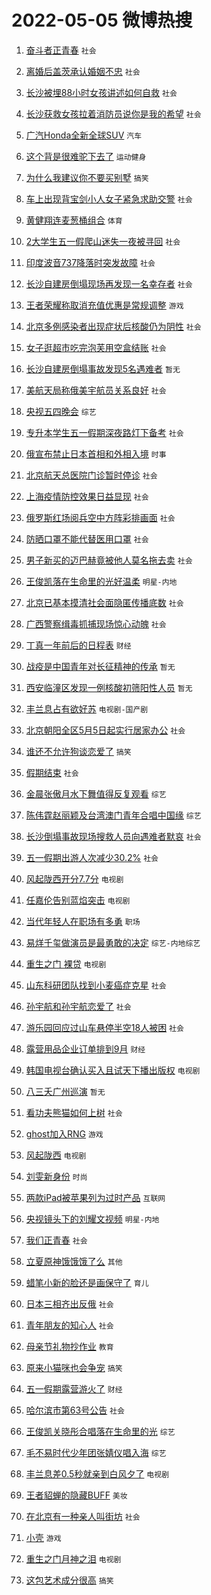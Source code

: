 # 2022-05-05 微博热搜 
1. [奋斗者正青春](https://m.weibo.cn/search?containerid=100103type%3D1%26t%3D10%26q%3D%23%E5%A5%8B%E6%96%97%E8%80%85%E6%AD%A3%E9%9D%92%E6%98%A5%23&stream_entry_id=51&isnewpage=1&extparam=seat%3D1%26c_type%3D51%26cate%3D10103%26pos%3D0%26dgr%3D0%26filter_type%3Drealtimehot%26display_time%3D1651701824%26pre_seqid%3D1651701824371035005372&luicode=10000011&lfid=106003type%3D25%26t%3D3%26disable_hot%3D1%26filter_type%3Drealtimehot) `社会` 

2. [离婚后盖茨承认婚姻不忠](https://m.weibo.cn/search?containerid=100103type%3D1%26t%3D10%26q%3D%23%E7%A6%BB%E5%A9%9A%E5%90%8E%E7%9B%96%E8%8C%A8%E6%89%BF%E8%AE%A4%E5%A9%9A%E5%A7%BB%E4%B8%8D%E5%BF%A0%23&stream_entry_id=31&isnewpage=1&extparam=seat%3D1%26cate%3D0%26pos%3D0%26flag%3D0%26dgr%3D0%26filter_type%3Drealtimehot%26c_type%3D31%26realpos%3D1%26lcate%3D5001%26display_time%3D1651701824%26pre_seqid%3D1651701824371035005372&luicode=10000011&lfid=106003type%3D25%26t%3D3%26disable_hot%3D1%26filter_type%3Drealtimehot) `社会` 

3. [长沙被埋88小时女孩讲述如何自救](https://m.weibo.cn/search?containerid=100103type%3D1%26t%3D10%26q%3D%23%E9%95%BF%E6%B2%99%E8%A2%AB%E5%9F%8B88%E5%B0%8F%E6%97%B6%E5%A5%B3%E5%AD%A9%E8%AE%B2%E8%BF%B0%E5%A6%82%E4%BD%95%E8%87%AA%E6%95%91%23&stream_entry_id=31&isnewpage=1&extparam=seat%3D1%26cate%3D0%26pos%3D1%26flag%3D16%26dgr%3D0%26filter_type%3Drealtimehot%26c_type%3D31%26realpos%3D2%26lcate%3D5001%26display_time%3D1651701824%26pre_seqid%3D1651701824371035005372&luicode=10000011&lfid=106003type%3D25%26t%3D3%26disable_hot%3D1%26filter_type%3Drealtimehot) `社会` 

4. [长沙获救女孩拉着消防员说你是我的希望](https://m.weibo.cn/search?containerid=100103type%3D1%26t%3D10%26q%3D%23%E9%95%BF%E6%B2%99%E8%8E%B7%E6%95%91%E5%A5%B3%E5%AD%A9%E6%8B%89%E7%9D%80%E6%B6%88%E9%98%B2%E5%91%98%E8%AF%B4%E4%BD%A0%E6%98%AF%E6%88%91%E7%9A%84%E5%B8%8C%E6%9C%9B%23&stream_entry_id=31&isnewpage=1&extparam=seat%3D1%26cate%3D0%26pos%3D2%26flag%3D0%26dgr%3D0%26filter_type%3Drealtimehot%26c_type%3D31%26realpos%3D3%26lcate%3D5001%26display_time%3D1651701824%26pre_seqid%3D1651701824371035005372&luicode=10000011&lfid=106003type%3D25%26t%3D3%26disable_hot%3D1%26filter_type%3Drealtimehot) `社会` 

5. [广汽Honda全新全球SUV](https://m.weibo.cn/search?containerid=100103type%3D1%26t%3D10%26q%3D%23%E5%B9%BF%E6%B1%BDHonda%E5%85%A8%E6%96%B0%E5%85%A8%E7%90%83SUV%23&stream_entry_id=31&isnewpage=1&extparam=seat%3D1%26cate%3D0%26pos%3D3%26adid%3D153405%26dgr%3D0%26filter_type%3Drealtimehot%26c_type%3D31%26topic_ad%3D1%26lcate%3D5001%26display_time%3D1651701824%26pre_seqid%3D1651701824371035005372&luicode=10000011&lfid=106003type%3D25%26t%3D3%26disable_hot%3D1%26filter_type%3Drealtimehot) `汽车` 

6. [这个背是很难驼下去了](https://m.weibo.cn/search?containerid=100103type%3D1%26t%3D10%26q%3D%23%E8%BF%99%E4%B8%AA%E8%83%8C%E6%98%AF%E5%BE%88%E9%9A%BE%E9%A9%BC%E4%B8%8B%E5%8E%BB%E4%BA%86%23&stream_entry_id=31&isnewpage=1&extparam=seat%3D1%26cate%3D0%26pos%3D4%26flag%3D16%26dgr%3D0%26filter_type%3Drealtimehot%26c_type%3D31%26realpos%3D4%26lcate%3D5001%26display_time%3D1651701824%26pre_seqid%3D1651701824371035005372&luicode=10000011&lfid=106003type%3D25%26t%3D3%26disable_hot%3D1%26filter_type%3Drealtimehot) `运动健身` 

7. [为什么我建议你不要买别墅](https://m.weibo.cn/search?containerid=100103type%3D1%26t%3D10%26q%3D%23%E4%B8%BA%E4%BB%80%E4%B9%88%E6%88%91%E5%BB%BA%E8%AE%AE%E4%BD%A0%E4%B8%8D%E8%A6%81%E4%B9%B0%E5%88%AB%E5%A2%85%23&stream_entry_id=31&isnewpage=1&extparam=seat%3D1%26cate%3D0%26pos%3D5%26flag%3D0%26dgr%3D0%26filter_type%3Drealtimehot%26c_type%3D31%26realpos%3D5%26lcate%3D5001%26display_time%3D1651701824%26pre_seqid%3D1651701824371035005372&luicode=10000011&lfid=106003type%3D25%26t%3D3%26disable_hot%3D1%26filter_type%3Drealtimehot) `搞笑` 

8. [车上出现背宝剑小人女子紧急求助交警](https://m.weibo.cn/search?containerid=100103type%3D1%26t%3D10%26q%3D%23%E8%BD%A6%E4%B8%8A%E5%87%BA%E7%8E%B0%E8%83%8C%E5%AE%9D%E5%89%91%E5%B0%8F%E4%BA%BA%E5%A5%B3%E5%AD%90%E7%B4%A7%E6%80%A5%E6%B1%82%E5%8A%A9%E4%BA%A4%E8%AD%A6%23&stream_entry_id=31&isnewpage=1&extparam=seat%3D1%26cate%3D0%26pos%3D6%26flag%3D0%26dgr%3D0%26filter_type%3Drealtimehot%26c_type%3D31%26realpos%3D6%26lcate%3D5001%26display_time%3D1651701824%26pre_seqid%3D1651701824371035005372&luicode=10000011&lfid=106003type%3D25%26t%3D3%26disable_hot%3D1%26filter_type%3Drealtimehot) `社会` 

9. [黄健翔连麦葱桶组合](https://m.weibo.cn/search?containerid=100103type%3D1%26t%3D10%26q%3D%23%E9%BB%84%E5%81%A5%E7%BF%94%E8%BF%9E%E9%BA%A6%E8%91%B1%E6%A1%B6%E7%BB%84%E5%90%88%23&stream_entry_id=31&isnewpage=1&extparam=seat%3D1%26cate%3D0%26pos%3D7%26adid%3D153204%26dgr%3D0%26filter_type%3Drealtimehot%26c_type%3D31%26topic_ad%3D1%26lcate%3D5001%26display_time%3D1651701824%26pre_seqid%3D1651701824371035005372&luicode=10000011&lfid=106003type%3D25%26t%3D3%26disable_hot%3D1%26filter_type%3Drealtimehot) `体育` 

10. [2大学生五一假爬山迷失一夜被寻回](https://m.weibo.cn/search?containerid=100103type%3D1%26t%3D10%26q%3D%232%E5%A4%A7%E5%AD%A6%E7%94%9F%E4%BA%94%E4%B8%80%E5%81%87%E7%88%AC%E5%B1%B1%E8%BF%B7%E5%A4%B1%E4%B8%80%E5%A4%9C%E8%A2%AB%E5%AF%BB%E5%9B%9E%23&stream_entry_id=31&isnewpage=1&extparam=seat%3D1%26cate%3D0%26pos%3D8%26flag%3D0%26dgr%3D0%26filter_type%3Drealtimehot%26c_type%3D31%26realpos%3D7%26lcate%3D5001%26display_time%3D1651701824%26pre_seqid%3D1651701824371035005372&luicode=10000011&lfid=106003type%3D25%26t%3D3%26disable_hot%3D1%26filter_type%3Drealtimehot) `社会` 

11. [印度波音737降落时突发故障](https://m.weibo.cn/search?containerid=100103type%3D1%26t%3D10%26q%3D%23%E5%8D%B0%E5%BA%A6%E6%B3%A2%E9%9F%B3737%E9%99%8D%E8%90%BD%E6%97%B6%E7%AA%81%E5%8F%91%E6%95%85%E9%9A%9C%23&stream_entry_id=31&isnewpage=1&extparam=seat%3D1%26cate%3D0%26pos%3D9%26flag%3D0%26dgr%3D0%26filter_type%3Drealtimehot%26c_type%3D31%26realpos%3D8%26lcate%3D5001%26display_time%3D1651701824%26pre_seqid%3D1651701824371035005372&luicode=10000011&lfid=106003type%3D25%26t%3D3%26disable_hot%3D1%26filter_type%3Drealtimehot) `社会` 

12. [长沙自建房倒塌现场再发现一名幸存者](https://m.weibo.cn/search?containerid=100103type%3D1%26t%3D10%26q%3D%23%E9%95%BF%E6%B2%99%E8%87%AA%E5%BB%BA%E6%88%BF%E5%80%92%E5%A1%8C%E7%8E%B0%E5%9C%BA%E5%86%8D%E5%8F%91%E7%8E%B0%E4%B8%80%E5%90%8D%E5%B9%B8%E5%AD%98%E8%80%85%23&stream_entry_id=31&isnewpage=1&extparam=seat%3D1%26cate%3D0%26pos%3D10%26flag%3D0%26dgr%3D0%26filter_type%3Drealtimehot%26c_type%3D31%26realpos%3D9%26lcate%3D5001%26display_time%3D1651701824%26pre_seqid%3D1651701824371035005372&luicode=10000011&lfid=106003type%3D25%26t%3D3%26disable_hot%3D1%26filter_type%3Drealtimehot) `社会` 

13. [王者荣耀称取消充值优惠是常规调整](https://m.weibo.cn/search?containerid=100103type%3D1%26t%3D10%26q%3D%23%E7%8E%8B%E8%80%85%E8%8D%A3%E8%80%80%E7%A7%B0%E5%8F%96%E6%B6%88%E5%85%85%E5%80%BC%E4%BC%98%E6%83%A0%E6%98%AF%E5%B8%B8%E8%A7%84%E8%B0%83%E6%95%B4%23&stream_entry_id=31&isnewpage=1&extparam=seat%3D1%26cate%3D0%26pos%3D11%26flag%3D0%26dgr%3D0%26filter_type%3Drealtimehot%26c_type%3D31%26realpos%3D10%26lcate%3D5001%26display_time%3D1651701824%26pre_seqid%3D1651701824371035005372&luicode=10000011&lfid=106003type%3D25%26t%3D3%26disable_hot%3D1%26filter_type%3Drealtimehot) `游戏` 

14. [北京多例感染者出现症状后核酸仍为阴性](https://m.weibo.cn/search?containerid=100103type%3D1%26t%3D10%26q%3D%23%E5%8C%97%E4%BA%AC%E5%A4%9A%E4%BE%8B%E6%84%9F%E6%9F%93%E8%80%85%E5%87%BA%E7%8E%B0%E7%97%87%E7%8A%B6%E5%90%8E%E6%A0%B8%E9%85%B8%E4%BB%8D%E4%B8%BA%E9%98%B4%E6%80%A7%23&stream_entry_id=31&isnewpage=1&extparam=seat%3D1%26cate%3D0%26pos%3D12%26flag%3D0%26dgr%3D0%26filter_type%3Drealtimehot%26c_type%3D31%26realpos%3D11%26lcate%3D5001%26display_time%3D1651701824%26pre_seqid%3D1651701824371035005372&luicode=10000011&lfid=106003type%3D25%26t%3D3%26disable_hot%3D1%26filter_type%3Drealtimehot) `社会` 

15. [女子逛超市吃完泡芙用空盒结账](https://m.weibo.cn/search?containerid=100103type%3D1%26t%3D10%26q%3D%23%E5%A5%B3%E5%AD%90%E9%80%9B%E8%B6%85%E5%B8%82%E5%90%83%E5%AE%8C%E6%B3%A1%E8%8A%99%E7%94%A8%E7%A9%BA%E7%9B%92%E7%BB%93%E8%B4%A6%23&stream_entry_id=31&isnewpage=1&extparam=seat%3D1%26cate%3D0%26pos%3D13%26flag%3D0%26dgr%3D0%26filter_type%3Drealtimehot%26c_type%3D31%26realpos%3D12%26lcate%3D5001%26display_time%3D1651701824%26pre_seqid%3D1651701824371035005372&luicode=10000011&lfid=106003type%3D25%26t%3D3%26disable_hot%3D1%26filter_type%3Drealtimehot) `社会` 

16. [长沙自建房倒塌事故发现5名遇难者](https://m.weibo.cn/search?containerid=100103type%3D1%26t%3D10%26q%3D%23%E9%95%BF%E6%B2%99%E8%87%AA%E5%BB%BA%E6%88%BF%E5%80%92%E5%A1%8C%E4%BA%8B%E6%95%85%E5%8F%91%E7%8E%B05%E5%90%8D%E9%81%87%E9%9A%BE%E8%80%85%23&stream_entry_id=31&isnewpage=1&extparam=seat%3D1%26cate%3D0%26pos%3D14%26flag%3D0%26dgr%3D0%26filter_type%3Drealtimehot%26c_type%3D31%26realpos%3D13%26lcate%3D5001%26display_time%3D1651701824%26pre_seqid%3D1651701824371035005372&luicode=10000011&lfid=106003type%3D25%26t%3D3%26disable_hot%3D1%26filter_type%3Drealtimehot) `暂无` 

17. [美航天局称俄美宇航员关系良好](https://m.weibo.cn/search?containerid=100103type%3D1%26t%3D10%26q%3D%23%E7%BE%8E%E8%88%AA%E5%A4%A9%E5%B1%80%E7%A7%B0%E4%BF%84%E7%BE%8E%E5%AE%87%E8%88%AA%E5%91%98%E5%85%B3%E7%B3%BB%E8%89%AF%E5%A5%BD%23&stream_entry_id=31&isnewpage=1&extparam=seat%3D1%26cate%3D0%26pos%3D15%26flag%3D0%26dgr%3D0%26filter_type%3Drealtimehot%26c_type%3D31%26realpos%3D14%26lcate%3D5001%26display_time%3D1651701824%26pre_seqid%3D1651701824371035005372&luicode=10000011&lfid=106003type%3D25%26t%3D3%26disable_hot%3D1%26filter_type%3Drealtimehot) `社会` 

18. [央视五四晚会](https://m.weibo.cn/search?containerid=100103type%3D1%26t%3D10%26q%3D%E5%A4%AE%E8%A7%86%E4%BA%94%E5%9B%9B%E6%99%9A%E4%BC%9A&stream_entry_id=31&isnewpage=1&extparam=seat%3D1%26cate%3D0%26pos%3D16%26flag%3D0%26dgr%3D0%26filter_type%3Drealtimehot%26c_type%3D31%26realpos%3D15%26lcate%3D5001%26display_time%3D1651701824%26pre_seqid%3D1651701824371035005372&luicode=10000011&lfid=106003type%3D25%26t%3D3%26disable_hot%3D1%26filter_type%3Drealtimehot) `综艺` 

19. [专升本学生五一假期深夜路灯下备考](https://m.weibo.cn/search?containerid=100103type%3D1%26t%3D10%26q%3D%23%E4%B8%93%E5%8D%87%E6%9C%AC%E5%AD%A6%E7%94%9F%E4%BA%94%E4%B8%80%E5%81%87%E6%9C%9F%E6%B7%B1%E5%A4%9C%E8%B7%AF%E7%81%AF%E4%B8%8B%E5%A4%87%E8%80%83%23&stream_entry_id=31&isnewpage=1&extparam=seat%3D1%26cate%3D0%26pos%3D17%26flag%3D0%26dgr%3D0%26filter_type%3Drealtimehot%26c_type%3D31%26realpos%3D16%26lcate%3D5001%26display_time%3D1651701824%26pre_seqid%3D1651701824371035005372&luicode=10000011&lfid=106003type%3D25%26t%3D3%26disable_hot%3D1%26filter_type%3Drealtimehot) `社会` 

20. [俄宣布禁止日本首相和外相入境](https://m.weibo.cn/search?containerid=100103type%3D1%26t%3D10%26q%3D%23%E4%BF%84%E5%AE%A3%E5%B8%83%E7%A6%81%E6%AD%A2%E6%97%A5%E6%9C%AC%E9%A6%96%E7%9B%B8%E5%92%8C%E5%A4%96%E7%9B%B8%E5%85%A5%E5%A2%83%23&stream_entry_id=31&isnewpage=1&extparam=seat%3D1%26cate%3D0%26pos%3D18%26flag%3D0%26dgr%3D0%26filter_type%3Drealtimehot%26c_type%3D31%26realpos%3D17%26lcate%3D5001%26display_time%3D1651701824%26pre_seqid%3D1651701824371035005372&luicode=10000011&lfid=106003type%3D25%26t%3D3%26disable_hot%3D1%26filter_type%3Drealtimehot) `时事` 

21. [北京航天总医院门诊暂时停诊](https://m.weibo.cn/search?containerid=100103type%3D1%26t%3D10%26q%3D%23%E5%8C%97%E4%BA%AC%E8%88%AA%E5%A4%A9%E6%80%BB%E5%8C%BB%E9%99%A2%E9%97%A8%E8%AF%8A%E6%9A%82%E6%97%B6%E5%81%9C%E8%AF%8A%23&stream_entry_id=31&isnewpage=1&extparam=seat%3D1%26cate%3D0%26pos%3D19%26flag%3D0%26dgr%3D0%26filter_type%3Drealtimehot%26c_type%3D31%26realpos%3D18%26lcate%3D5001%26display_time%3D1651701824%26pre_seqid%3D1651701824371035005372&luicode=10000011&lfid=106003type%3D25%26t%3D3%26disable_hot%3D1%26filter_type%3Drealtimehot) `社会` 

22. [上海疫情防控效果日益显现](https://m.weibo.cn/search?containerid=100103type%3D1%26t%3D10%26q%3D%23%E4%B8%8A%E6%B5%B7%E7%96%AB%E6%83%85%E9%98%B2%E6%8E%A7%E6%95%88%E6%9E%9C%E6%97%A5%E7%9B%8A%E6%98%BE%E7%8E%B0%23&stream_entry_id=31&isnewpage=1&extparam=seat%3D1%26cate%3D0%26pos%3D20%26flag%3D0%26dgr%3D0%26filter_type%3Drealtimehot%26c_type%3D31%26realpos%3D19%26lcate%3D5001%26display_time%3D1651701824%26pre_seqid%3D1651701824371035005372&luicode=10000011&lfid=106003type%3D25%26t%3D3%26disable_hot%3D1%26filter_type%3Drealtimehot) `社会` 

23. [俄罗斯红场阅兵空中方阵彩排画面](https://m.weibo.cn/search?containerid=100103type%3D1%26t%3D10%26q%3D%23%E4%BF%84%E7%BD%97%E6%96%AF%E7%BA%A2%E5%9C%BA%E9%98%85%E5%85%B5%E7%A9%BA%E4%B8%AD%E6%96%B9%E9%98%B5%E5%BD%A9%E6%8E%92%E7%94%BB%E9%9D%A2%23&stream_entry_id=31&isnewpage=1&extparam=seat%3D1%26cate%3D0%26pos%3D21%26flag%3D0%26dgr%3D0%26filter_type%3Drealtimehot%26c_type%3D31%26realpos%3D20%26lcate%3D5001%26display_time%3D1651701824%26pre_seqid%3D1651701824371035005372&luicode=10000011&lfid=106003type%3D25%26t%3D3%26disable_hot%3D1%26filter_type%3Drealtimehot) `社会` 

24. [防晒口罩不能代替医用口罩](https://m.weibo.cn/search?containerid=100103type%3D1%26t%3D10%26q%3D%23%E9%98%B2%E6%99%92%E5%8F%A3%E7%BD%A9%E4%B8%8D%E8%83%BD%E4%BB%A3%E6%9B%BF%E5%8C%BB%E7%94%A8%E5%8F%A3%E7%BD%A9%23&stream_entry_id=31&isnewpage=1&extparam=seat%3D1%26cate%3D0%26pos%3D22%26flag%3D1%26dgr%3D0%26filter_type%3Drealtimehot%26c_type%3D31%26realpos%3D21%26lcate%3D5001%26display_time%3D1651701824%26pre_seqid%3D1651701824371035005372&luicode=10000011&lfid=106003type%3D25%26t%3D3%26disable_hot%3D1%26filter_type%3Drealtimehot) `社会` 

25. [男子新买的迈巴赫竟被他人莫名拖去卖](https://m.weibo.cn/search?containerid=100103type%3D1%26t%3D10%26q%3D%23%E7%94%B7%E5%AD%90%E6%96%B0%E4%B9%B0%E7%9A%84%E8%BF%88%E5%B7%B4%E8%B5%AB%E7%AB%9F%E8%A2%AB%E4%BB%96%E4%BA%BA%E8%8E%AB%E5%90%8D%E6%8B%96%E5%8E%BB%E5%8D%96%23&stream_entry_id=31&isnewpage=1&extparam=seat%3D1%26cate%3D0%26pos%3D23%26flag%3D0%26dgr%3D0%26filter_type%3Drealtimehot%26c_type%3D31%26realpos%3D22%26lcate%3D5001%26display_time%3D1651701824%26pre_seqid%3D1651701824371035005372&luicode=10000011&lfid=106003type%3D25%26t%3D3%26disable_hot%3D1%26filter_type%3Drealtimehot) `社会` 

26. [王俊凯落在生命里的光好温柔](https://m.weibo.cn/search?containerid=100103type%3D1%26t%3D10%26q%3D%23%E7%8E%8B%E4%BF%8A%E5%87%AF%E8%90%BD%E5%9C%A8%E7%94%9F%E5%91%BD%E9%87%8C%E7%9A%84%E5%85%89%E5%A5%BD%E6%B8%A9%E6%9F%94%23&stream_entry_id=31&isnewpage=1&extparam=seat%3D1%26cate%3D0%26pos%3D24%26flag%3D0%26dgr%3D0%26filter_type%3Drealtimehot%26c_type%3D31%26realpos%3D23%26lcate%3D5001%26display_time%3D1651701824%26pre_seqid%3D1651701824371035005372&luicode=10000011&lfid=106003type%3D25%26t%3D3%26disable_hot%3D1%26filter_type%3Drealtimehot) `明星-内地` 

27. [北京已基本摸清社会面隐匿传播底数](https://m.weibo.cn/search?containerid=100103type%3D1%26t%3D10%26q%3D%23%E5%8C%97%E4%BA%AC%E5%B7%B2%E5%9F%BA%E6%9C%AC%E6%91%B8%E6%B8%85%E7%A4%BE%E4%BC%9A%E9%9D%A2%E9%9A%90%E5%8C%BF%E4%BC%A0%E6%92%AD%E5%BA%95%E6%95%B0%23&stream_entry_id=31&isnewpage=1&extparam=seat%3D1%26cate%3D0%26pos%3D25%26flag%3D0%26dgr%3D0%26filter_type%3Drealtimehot%26c_type%3D31%26realpos%3D24%26lcate%3D5001%26display_time%3D1651701824%26pre_seqid%3D1651701824371035005372&luicode=10000011&lfid=106003type%3D25%26t%3D3%26disable_hot%3D1%26filter_type%3Drealtimehot) `社会` 

28. [广西警察缉毒抓捕现场惊心动魄](https://m.weibo.cn/search?containerid=100103type%3D1%26t%3D10%26q%3D%23%E5%B9%BF%E8%A5%BF%E8%AD%A6%E5%AF%9F%E7%BC%89%E6%AF%92%E6%8A%93%E6%8D%95%E7%8E%B0%E5%9C%BA%E6%83%8A%E5%BF%83%E5%8A%A8%E9%AD%84%23&stream_entry_id=31&isnewpage=1&extparam=seat%3D1%26cate%3D0%26pos%3D26%26flag%3D0%26dgr%3D0%26filter_type%3Drealtimehot%26c_type%3D31%26realpos%3D25%26lcate%3D5001%26display_time%3D1651701824%26pre_seqid%3D1651701824371035005372&luicode=10000011&lfid=106003type%3D25%26t%3D3%26disable_hot%3D1%26filter_type%3Drealtimehot) `社会` 

29. [丁真一年前后的日程表](https://m.weibo.cn/search?containerid=100103type%3D1%26t%3D10%26q%3D%23%E4%B8%81%E7%9C%9F%E4%B8%80%E5%B9%B4%E5%89%8D%E5%90%8E%E7%9A%84%E6%97%A5%E7%A8%8B%E8%A1%A8%23&stream_entry_id=31&isnewpage=1&extparam=seat%3D1%26cate%3D0%26pos%3D27%26flag%3D0%26dgr%3D0%26filter_type%3Drealtimehot%26c_type%3D31%26realpos%3D26%26lcate%3D5001%26display_time%3D1651701824%26pre_seqid%3D1651701824371035005372&luicode=10000011&lfid=106003type%3D25%26t%3D3%26disable_hot%3D1%26filter_type%3Drealtimehot) `财经` 

30. [战疫是中国青年对长征精神的传承](https://m.weibo.cn/search?containerid=100103type%3D1%26t%3D10%26q%3D%23%E6%88%98%E7%96%AB%E6%98%AF%E4%B8%AD%E5%9B%BD%E9%9D%92%E5%B9%B4%E5%AF%B9%E9%95%BF%E5%BE%81%E7%B2%BE%E7%A5%9E%E7%9A%84%E4%BC%A0%E6%89%BF%23&stream_entry_id=31&isnewpage=1&extparam=seat%3D1%26cate%3D0%26pos%3D28%26flag%3D0%26dgr%3D0%26filter_type%3Drealtimehot%26c_type%3D31%26realpos%3D27%26lcate%3D5001%26display_time%3D1651701824%26pre_seqid%3D1651701824371035005372&luicode=10000011&lfid=106003type%3D25%26t%3D3%26disable_hot%3D1%26filter_type%3Drealtimehot) `暂无` 

31. [西安临潼区发现一例核酸初筛阳性人员](https://m.weibo.cn/search?containerid=100103type%3D1%26t%3D10%26q%3D%23%E8%A5%BF%E5%AE%89%E4%B8%B4%E6%BD%BC%E5%8C%BA%E5%8F%91%E7%8E%B0%E4%B8%80%E4%BE%8B%E6%A0%B8%E9%85%B8%E5%88%9D%E7%AD%9B%E9%98%B3%E6%80%A7%E4%BA%BA%E5%91%98%23&stream_entry_id=31&isnewpage=1&extparam=seat%3D1%26cate%3D0%26pos%3D29%26flag%3D0%26dgr%3D0%26filter_type%3Drealtimehot%26c_type%3D31%26realpos%3D28%26lcate%3D5001%26display_time%3D1651701824%26pre_seqid%3D1651701824371035005372&luicode=10000011&lfid=106003type%3D25%26t%3D3%26disable_hot%3D1%26filter_type%3Drealtimehot) `暂无` 

32. [丰兰息占有欲好苏](https://m.weibo.cn/search?containerid=100103type%3D1%26t%3D10%26q%3D%23%E4%B8%B0%E5%85%B0%E6%81%AF%E5%8D%A0%E6%9C%89%E6%AC%B2%E5%A5%BD%E8%8B%8F%23&stream_entry_id=31&isnewpage=1&extparam=seat%3D1%26cate%3D0%26pos%3D30%26flag%3D0%26dgr%3D0%26filter_type%3Drealtimehot%26c_type%3D31%26realpos%3D29%26lcate%3D5001%26display_time%3D1651701824%26pre_seqid%3D1651701824371035005372&luicode=10000011&lfid=106003type%3D25%26t%3D3%26disable_hot%3D1%26filter_type%3Drealtimehot) `电视剧-国产剧` 

33. [北京朝阳全区5月5日起实行居家办公](https://m.weibo.cn/search?containerid=100103type%3D1%26t%3D10%26q%3D%23%E5%8C%97%E4%BA%AC%E6%9C%9D%E9%98%B3%E5%85%A8%E5%8C%BA5%E6%9C%885%E6%97%A5%E8%B5%B7%E5%AE%9E%E8%A1%8C%E5%B1%85%E5%AE%B6%E5%8A%9E%E5%85%AC%23&stream_entry_id=31&isnewpage=1&extparam=seat%3D1%26cate%3D0%26pos%3D31%26flag%3D0%26dgr%3D0%26filter_type%3Drealtimehot%26c_type%3D31%26realpos%3D30%26lcate%3D5001%26display_time%3D1651701824%26pre_seqid%3D1651701824371035005372&luicode=10000011&lfid=106003type%3D25%26t%3D3%26disable_hot%3D1%26filter_type%3Drealtimehot) `社会` 

34. [谁还不允许狗谈恋爱了](https://m.weibo.cn/search?containerid=100103type%3D1%26t%3D10%26q%3D%23%E8%B0%81%E8%BF%98%E4%B8%8D%E5%85%81%E8%AE%B8%E7%8B%97%E8%B0%88%E6%81%8B%E7%88%B1%E4%BA%86%23&stream_entry_id=31&isnewpage=1&extparam=seat%3D1%26cate%3D0%26pos%3D32%26flag%3D0%26dgr%3D0%26filter_type%3Drealtimehot%26c_type%3D31%26realpos%3D31%26lcate%3D5001%26display_time%3D1651701824%26pre_seqid%3D1651701824371035005372&luicode=10000011&lfid=106003type%3D25%26t%3D3%26disable_hot%3D1%26filter_type%3Drealtimehot) `搞笑` 

35. [假期结束](https://m.weibo.cn/search?containerid=100103type%3D1%26t%3D10%26q%3D%E5%81%87%E6%9C%9F%E7%BB%93%E6%9D%9F&stream_entry_id=31&isnewpage=1&extparam=seat%3D1%26cate%3D0%26pos%3D33%26flag%3D0%26dgr%3D0%26filter_type%3Drealtimehot%26c_type%3D31%26realpos%3D32%26lcate%3D5001%26display_time%3D1651701824%26pre_seqid%3D1651701824371035005372&luicode=10000011&lfid=106003type%3D25%26t%3D3%26disable_hot%3D1%26filter_type%3Drealtimehot) `社会` 

36. [金晨张傲月水下舞值得反复观看](https://m.weibo.cn/search?containerid=100103type%3D1%26t%3D10%26q%3D%23%E9%87%91%E6%99%A8%E5%BC%A0%E5%82%B2%E6%9C%88%E6%B0%B4%E4%B8%8B%E8%88%9E%E5%80%BC%E5%BE%97%E5%8F%8D%E5%A4%8D%E8%A7%82%E7%9C%8B%23&stream_entry_id=31&isnewpage=1&extparam=seat%3D1%26cate%3D0%26pos%3D34%26flag%3D0%26dgr%3D0%26filter_type%3Drealtimehot%26c_type%3D31%26realpos%3D33%26lcate%3D5001%26display_time%3D1651701824%26pre_seqid%3D1651701824371035005372&luicode=10000011&lfid=106003type%3D25%26t%3D3%26disable_hot%3D1%26filter_type%3Drealtimehot) `综艺` 

37. [陈伟霆赵丽颖及台湾澳门青年合唱中国缘](https://m.weibo.cn/search?containerid=100103type%3D1%26t%3D10%26q%3D%23%E9%99%88%E4%BC%9F%E9%9C%86%E8%B5%B5%E4%B8%BD%E9%A2%96%E5%8F%8A%E5%8F%B0%E6%B9%BE%E6%BE%B3%E9%97%A8%E9%9D%92%E5%B9%B4%E5%90%88%E5%94%B1%E4%B8%AD%E5%9B%BD%E7%BC%98%23&stream_entry_id=31&isnewpage=1&extparam=seat%3D1%26cate%3D0%26pos%3D35%26flag%3D0%26dgr%3D0%26filter_type%3Drealtimehot%26c_type%3D31%26realpos%3D34%26lcate%3D5001%26display_time%3D1651701824%26pre_seqid%3D1651701824371035005372&luicode=10000011&lfid=106003type%3D25%26t%3D3%26disable_hot%3D1%26filter_type%3Drealtimehot) `综艺` 

38. [长沙倒塌事故现场搜救人员向遇难者默哀](https://m.weibo.cn/search?containerid=100103type%3D1%26t%3D10%26q%3D%23%E9%95%BF%E6%B2%99%E5%80%92%E5%A1%8C%E4%BA%8B%E6%95%85%E7%8E%B0%E5%9C%BA%E6%90%9C%E6%95%91%E4%BA%BA%E5%91%98%E5%90%91%E9%81%87%E9%9A%BE%E8%80%85%E9%BB%98%E5%93%80%23&stream_entry_id=31&isnewpage=1&extparam=seat%3D1%26cate%3D0%26pos%3D36%26flag%3D0%26dgr%3D0%26filter_type%3Drealtimehot%26c_type%3D31%26realpos%3D35%26lcate%3D5001%26display_time%3D1651701824%26pre_seqid%3D1651701824371035005372&luicode=10000011&lfid=106003type%3D25%26t%3D3%26disable_hot%3D1%26filter_type%3Drealtimehot) `社会` 

39. [五一假期出游人次减少30.2%](https://m.weibo.cn/search?containerid=100103type%3D1%26t%3D10%26q%3D%23%E4%BA%94%E4%B8%80%E5%81%87%E6%9C%9F%E5%87%BA%E6%B8%B8%E4%BA%BA%E6%AC%A1%E5%87%8F%E5%B0%9130.2%25%23&stream_entry_id=31&isnewpage=1&extparam=seat%3D1%26cate%3D0%26pos%3D37%26flag%3D0%26dgr%3D0%26filter_type%3Drealtimehot%26c_type%3D31%26realpos%3D36%26lcate%3D5001%26display_time%3D1651701824%26pre_seqid%3D1651701824371035005372&luicode=10000011&lfid=106003type%3D25%26t%3D3%26disable_hot%3D1%26filter_type%3Drealtimehot) `社会` 

40. [风起陇西开分7.7分](https://m.weibo.cn/search?containerid=100103type%3D1%26t%3D10%26q%3D%23%E9%A3%8E%E8%B5%B7%E9%99%87%E8%A5%BF%E5%BC%80%E5%88%867.7%E5%88%86%23&stream_entry_id=31&isnewpage=1&extparam=seat%3D1%26cate%3D0%26pos%3D38%26flag%3D0%26dgr%3D0%26filter_type%3Drealtimehot%26c_type%3D31%26realpos%3D37%26lcate%3D5001%26display_time%3D1651701824%26pre_seqid%3D1651701824371035005372&luicode=10000011&lfid=106003type%3D25%26t%3D3%26disable_hot%3D1%26filter_type%3Drealtimehot) `电视剧` 

41. [任嘉伦告别蓝焰突击](https://m.weibo.cn/search?containerid=100103type%3D1%26t%3D10%26q%3D%23%E4%BB%BB%E5%98%89%E4%BC%A6%E5%91%8A%E5%88%AB%E8%93%9D%E7%84%B0%E7%AA%81%E5%87%BB%23&stream_entry_id=31&isnewpage=1&extparam=seat%3D1%26cate%3D0%26pos%3D39%26flag%3D0%26dgr%3D0%26filter_type%3Drealtimehot%26c_type%3D31%26realpos%3D38%26lcate%3D5001%26display_time%3D1651701824%26pre_seqid%3D1651701824371035005372&luicode=10000011&lfid=106003type%3D25%26t%3D3%26disable_hot%3D1%26filter_type%3Drealtimehot) `电视剧` 

42. [当代年轻人在职场有多勇](https://m.weibo.cn/search?containerid=100103type%3D1%26t%3D10%26q%3D%23%E5%BD%93%E4%BB%A3%E5%B9%B4%E8%BD%BB%E4%BA%BA%E5%9C%A8%E8%81%8C%E5%9C%BA%E6%9C%89%E5%A4%9A%E5%8B%87%23&stream_entry_id=31&isnewpage=1&extparam=seat%3D1%26cate%3D0%26pos%3D40%26flag%3D0%26dgr%3D0%26filter_type%3Drealtimehot%26c_type%3D31%26realpos%3D39%26lcate%3D5001%26display_time%3D1651701824%26pre_seqid%3D1651701824371035005372&luicode=10000011&lfid=106003type%3D25%26t%3D3%26disable_hot%3D1%26filter_type%3Drealtimehot) `职场` 

43. [易烊千玺做演员是最勇敢的决定](https://m.weibo.cn/search?containerid=100103type%3D1%26t%3D10%26q%3D%23%E6%98%93%E7%83%8A%E5%8D%83%E7%8E%BA%E5%81%9A%E6%BC%94%E5%91%98%E6%98%AF%E6%9C%80%E5%8B%87%E6%95%A2%E7%9A%84%E5%86%B3%E5%AE%9A%23&stream_entry_id=31&isnewpage=1&extparam=seat%3D1%26cate%3D0%26pos%3D41%26flag%3D0%26dgr%3D0%26filter_type%3Drealtimehot%26c_type%3D31%26realpos%3D40%26lcate%3D5001%26display_time%3D1651701824%26pre_seqid%3D1651701824371035005372&luicode=10000011&lfid=106003type%3D25%26t%3D3%26disable_hot%3D1%26filter_type%3Drealtimehot) `综艺-内地综艺` 

44. [重生之门 裸贷](https://m.weibo.cn/search?containerid=100103type%3D1%26t%3D10%26q%3D%E9%87%8D%E7%94%9F%E4%B9%8B%E9%97%A8+%E8%A3%B8%E8%B4%B7&stream_entry_id=31&isnewpage=1&extparam=seat%3D1%26cate%3D0%26pos%3D42%26flag%3D0%26dgr%3D0%26filter_type%3Drealtimehot%26c_type%3D31%26realpos%3D41%26lcate%3D5001%26display_time%3D1651701824%26pre_seqid%3D1651701824371035005372&luicode=10000011&lfid=106003type%3D25%26t%3D3%26disable_hot%3D1%26filter_type%3Drealtimehot) `电视剧` 

45. [山东科研团队找到小麦癌症克星](https://m.weibo.cn/search?containerid=100103type%3D1%26t%3D10%26q%3D%23%E5%B1%B1%E4%B8%9C%E7%A7%91%E7%A0%94%E5%9B%A2%E9%98%9F%E6%89%BE%E5%88%B0%E5%B0%8F%E9%BA%A6%E7%99%8C%E7%97%87%E5%85%8B%E6%98%9F%23&stream_entry_id=31&isnewpage=1&extparam=seat%3D1%26cate%3D0%26pos%3D43%26flag%3D0%26dgr%3D0%26filter_type%3Drealtimehot%26c_type%3D31%26realpos%3D42%26lcate%3D5001%26display_time%3D1651701824%26pre_seqid%3D1651701824371035005372&luicode=10000011&lfid=106003type%3D25%26t%3D3%26disable_hot%3D1%26filter_type%3Drealtimehot) `社会` 

46. [孙宇航和孙宇航恋爱了](https://m.weibo.cn/search?containerid=100103type%3D1%26t%3D10%26q%3D%23%E5%AD%99%E5%AE%87%E8%88%AA%E5%92%8C%E5%AD%99%E5%AE%87%E8%88%AA%E6%81%8B%E7%88%B1%E4%BA%86%23&stream_entry_id=31&isnewpage=1&extparam=seat%3D1%26cate%3D0%26pos%3D44%26flag%3D0%26dgr%3D0%26filter_type%3Drealtimehot%26c_type%3D31%26realpos%3D43%26lcate%3D5001%26display_time%3D1651701824%26pre_seqid%3D1651701824371035005372&luicode=10000011&lfid=106003type%3D25%26t%3D3%26disable_hot%3D1%26filter_type%3Drealtimehot) `社会` 

47. [游乐园回应过山车悬停半空18人被困](https://m.weibo.cn/search?containerid=100103type%3D1%26t%3D10%26q%3D%23%E6%B8%B8%E4%B9%90%E5%9B%AD%E5%9B%9E%E5%BA%94%E8%BF%87%E5%B1%B1%E8%BD%A6%E6%82%AC%E5%81%9C%E5%8D%8A%E7%A9%BA18%E4%BA%BA%E8%A2%AB%E5%9B%B0%23&stream_entry_id=31&isnewpage=1&extparam=seat%3D1%26cate%3D0%26pos%3D45%26flag%3D0%26dgr%3D0%26filter_type%3Drealtimehot%26c_type%3D31%26realpos%3D44%26lcate%3D5001%26display_time%3D1651701824%26pre_seqid%3D1651701824371035005372&luicode=10000011&lfid=106003type%3D25%26t%3D3%26disable_hot%3D1%26filter_type%3Drealtimehot) `社会` 

48. [露营用品企业订单排到9月](https://m.weibo.cn/search?containerid=100103type%3D1%26t%3D10%26q%3D%23%E9%9C%B2%E8%90%A5%E7%94%A8%E5%93%81%E4%BC%81%E4%B8%9A%E8%AE%A2%E5%8D%95%E6%8E%92%E5%88%B09%E6%9C%88%23&stream_entry_id=31&isnewpage=1&extparam=seat%3D1%26cate%3D0%26pos%3D46%26flag%3D0%26dgr%3D0%26filter_type%3Drealtimehot%26c_type%3D31%26realpos%3D45%26lcate%3D5001%26display_time%3D1651701824%26pre_seqid%3D1651701824371035005372&luicode=10000011&lfid=106003type%3D25%26t%3D3%26disable_hot%3D1%26filter_type%3Drealtimehot) `财经` 

49. [韩国电视台确认买入且试天下播出版权](https://m.weibo.cn/search?containerid=100103type%3D1%26t%3D10%26q%3D%23%E9%9F%A9%E5%9B%BD%E7%94%B5%E8%A7%86%E5%8F%B0%E7%A1%AE%E8%AE%A4%E4%B9%B0%E5%85%A5%E4%B8%94%E8%AF%95%E5%A4%A9%E4%B8%8B%E6%92%AD%E5%87%BA%E7%89%88%E6%9D%83%23&stream_entry_id=31&isnewpage=1&extparam=seat%3D1%26cate%3D0%26pos%3D47%26flag%3D0%26dgr%3D0%26filter_type%3Drealtimehot%26c_type%3D31%26realpos%3D46%26lcate%3D5001%26display_time%3D1651701824%26pre_seqid%3D1651701824371035005372&luicode=10000011&lfid=106003type%3D25%26t%3D3%26disable_hot%3D1%26filter_type%3Drealtimehot) `电视剧` 

50. [八三夭广州巡演](https://m.weibo.cn/search?containerid=100103type%3D1%26t%3D10%26q%3D%23%E5%85%AB%E4%B8%89%E5%A4%AD%E5%B9%BF%E5%B7%9E%E5%B7%A1%E6%BC%94%23&stream_entry_id=31&isnewpage=1&extparam=seat%3D1%26cate%3D0%26pos%3D48%26flag%3D0%26dgr%3D0%26filter_type%3Drealtimehot%26c_type%3D31%26realpos%3D47%26lcate%3D5001%26display_time%3D1651701824%26pre_seqid%3D1651701824371035005372&luicode=10000011&lfid=106003type%3D25%26t%3D3%26disable_hot%3D1%26filter_type%3Drealtimehot) `暂无` 

51. [看功夫熊猫如何上树](https://m.weibo.cn/search?containerid=100103type%3D1%26t%3D10%26q%3D%23%E7%9C%8B%E5%8A%9F%E5%A4%AB%E7%86%8A%E7%8C%AB%E5%A6%82%E4%BD%95%E4%B8%8A%E6%A0%91%23&stream_entry_id=31&isnewpage=1&extparam=seat%3D1%26cate%3D0%26pos%3D49%26flag%3D1%26dgr%3D0%26filter_type%3Drealtimehot%26c_type%3D31%26realpos%3D48%26lcate%3D5001%26display_time%3D1651701824%26pre_seqid%3D1651701824371035005372&luicode=10000011&lfid=106003type%3D25%26t%3D3%26disable_hot%3D1%26filter_type%3Drealtimehot) `社会` 

52. [ghost加入RNG](https://m.weibo.cn/search?containerid=100103type%3D1%26t%3D10%26q%3D%23ghost%E5%8A%A0%E5%85%A5RNG%23&stream_entry_id=31&isnewpage=1&extparam=seat%3D1%26cate%3D0%26pos%3D50%26flag%3D0%26dgr%3D0%26filter_type%3Drealtimehot%26c_type%3D31%26realpos%3D49%26lcate%3D5001%26display_time%3D1651701824%26pre_seqid%3D1651701824371035005372&luicode=10000011&lfid=106003type%3D25%26t%3D3%26disable_hot%3D1%26filter_type%3Drealtimehot) `游戏` 

53. [风起陇西](https://m.weibo.cn/search?containerid=100103type%3D1%26t%3D10%26q%3D%E9%A3%8E%E8%B5%B7%E9%99%87%E8%A5%BF&stream_entry_id=31&isnewpage=1&extparam=seat%3D1%26cate%3D0%26pos%3D51%26flag%3D0%26dgr%3D0%26filter_type%3Drealtimehot%26c_type%3D31%26realpos%3D50%26lcate%3D5001%26display_time%3D1651701824%26pre_seqid%3D1651701824371035005372&luicode=10000011&lfid=106003type%3D25%26t%3D3%26disable_hot%3D1%26filter_type%3Drealtimehot) `电视剧` 

54. [刘雯新身份](https://m.weibo.cn/search?containerid=100103type%3D1%26t%3D10%26q%3D%23%E5%88%98%E9%9B%AF%E6%96%B0%E8%BA%AB%E4%BB%BD%23&stream_entry_id=31&isnewpage=1&extparam=seat%3D1%26c_type%3D31%26pos%3D6%26adid%3D153220%26topic_ad%3D1%26dgr%3D0%26filter_type%3Drealtimehot%26lcate%3D5001%26cate%3D0%26display_time%3D1651698238%26pre_seqid%3D1651698234709012840229&luicode=10000011&lfid=106003type%3D25%26t%3D3%26disable_hot%3D1%26filter_type%3Drealtimehot) `时尚` 

55. [两款iPad被苹果列为过时产品](https://m.weibo.cn/search?containerid=100103type%3D1%26t%3D10%26q%3D%23%E4%B8%A4%E6%AC%BEiPad%E8%A2%AB%E8%8B%B9%E6%9E%9C%E5%88%97%E4%B8%BA%E8%BF%87%E6%97%B6%E4%BA%A7%E5%93%81%23&stream_entry_id=31&isnewpage=1&extparam=seat%3D1%26c_type%3D31%26pos%3D49%26filter_type%3Drealtimehot%26flag%3D0%26dgr%3D0%26realpos%3D49%26lcate%3D5001%26cate%3D0%26display_time%3D1651698238%26pre_seqid%3D1651698234709012840229&luicode=10000011&lfid=106003type%3D25%26t%3D3%26disable_hot%3D1%26filter_type%3Drealtimehot) `互联网` 

56. [央视镜头下的刘耀文视频](https://m.weibo.cn/search?containerid=100103type%3D1%26t%3D10%26q%3D%23%E5%A4%AE%E8%A7%86%E9%95%9C%E5%A4%B4%E4%B8%8B%E7%9A%84%E5%88%98%E8%80%80%E6%96%87%E8%A7%86%E9%A2%91%23&stream_entry_id=31&isnewpage=1&extparam=seat%3D1%26c_type%3D31%26pos%3D50%26filter_type%3Drealtimehot%26flag%3D0%26dgr%3D0%26realpos%3D50%26lcate%3D5001%26cate%3D0%26display_time%3D1651698238%26pre_seqid%3D1651698234709012840229&luicode=10000011&lfid=106003type%3D25%26t%3D3%26disable_hot%3D1%26filter_type%3Drealtimehot) `明星-内地` 

57. [我们正青春](https://m.weibo.cn/search?containerid=100103type%3D1%26t%3D10%26q%3D%23%E6%88%91%E4%BB%AC%E6%AD%A3%E9%9D%92%E6%98%A5%23&stream_entry_id=51&isnewpage=1&extparam=seat%3D1%26c_type%3D51%26dgr%3D0%26pos%3D0%26filter_type%3Drealtimehot%26cate%3D10103%26display_time%3D1651694631%26pre_seqid%3D1651694631489012722202&luicode=10000011&lfid=106003type%3D25%26t%3D3%26disable_hot%3D1%26filter_type%3Drealtimehot) `社会` 

58. [立夏原神饿饿饿了么](https://m.weibo.cn/search?containerid=100103type%3D1%26t%3D10%26q%3D%23%E7%AB%8B%E5%A4%8F%E5%8E%9F%E7%A5%9E%E9%A5%BF%E9%A5%BF%E9%A5%BF%E4%BA%86%E4%B9%88%23&stream_entry_id=31&isnewpage=1&extparam=seat%3D1%26c_type%3D31%26pos%3D3%26adid%3D153430%26topic_ad%3D1%26dgr%3D0%26filter_type%3Drealtimehot%26lcate%3D5001%26cate%3D0%26display_time%3D1651694631%26pre_seqid%3D1651694631489012722202&luicode=10000011&lfid=106003type%3D25%26t%3D3%26disable_hot%3D1%26filter_type%3Drealtimehot) `其他` 

59. [蜡笔小新的脸还是画保守了](https://m.weibo.cn/search?containerid=100103type%3D1%26t%3D10%26q%3D%23%E8%9C%A1%E7%AC%94%E5%B0%8F%E6%96%B0%E7%9A%84%E8%84%B8%E8%BF%98%E6%98%AF%E7%94%BB%E4%BF%9D%E5%AE%88%E4%BA%86%23&stream_entry_id=31&isnewpage=1&extparam=seat%3D1%26c_type%3D31%26pos%3D25%26filter_type%3Drealtimehot%26flag%3D0%26dgr%3D0%26realpos%3D24%26lcate%3D5001%26cate%3D0%26display_time%3D1651694631%26pre_seqid%3D1651694631489012722202&luicode=10000011&lfid=106003type%3D25%26t%3D3%26disable_hot%3D1%26filter_type%3Drealtimehot) `育儿` 

60. [日本三相齐出反俄](https://m.weibo.cn/search?containerid=100103type%3D1%26t%3D10%26q%3D%23%E6%97%A5%E6%9C%AC%E4%B8%89%E7%9B%B8%E9%BD%90%E5%87%BA%E5%8F%8D%E4%BF%84%23&stream_entry_id=31&isnewpage=1&extparam=seat%3D1%26c_type%3D31%26pos%3D50%26filter_type%3Drealtimehot%26flag%3D0%26dgr%3D0%26realpos%3D49%26lcate%3D5001%26cate%3D0%26display_time%3D1651694631%26pre_seqid%3D1651694631489012722202&luicode=10000011&lfid=106003type%3D25%26t%3D3%26disable_hot%3D1%26filter_type%3Drealtimehot) `社会` 

61. [青年朋友的知心人](https://m.weibo.cn/search?containerid=100103type%3D1%26t%3D10%26q%3D%23%E9%9D%92%E5%B9%B4%E6%9C%8B%E5%8F%8B%E7%9A%84%E7%9F%A5%E5%BF%83%E4%BA%BA%23&stream_entry_id=51&isnewpage=1&extparam=seat%3D1%26c_type%3D51%26dgr%3D0%26pos%3D0%26filter_type%3Drealtimehot%26cate%3D10103%26display_time%3D1651691022%26pre_seqid%3D1651691022748022974166&luicode=10000011&lfid=106003type%3D25%26t%3D3%26disable_hot%3D1%26filter_type%3Drealtimehot) `社会` 

62. [母亲节礼物抄作业](https://m.weibo.cn/search?containerid=100103type%3D1%26t%3D10%26q%3D%23%E6%AF%8D%E4%BA%B2%E8%8A%82%E7%A4%BC%E7%89%A9%E6%8A%84%E4%BD%9C%E4%B8%9A%23&stream_entry_id=31&isnewpage=1&extparam=seat%3D1%26c_type%3D31%26pos%3D3%26adid%3D152513%26topic_ad%3D1%26dgr%3D0%26filter_type%3Drealtimehot%26lcate%3D5001%26cate%3D0%26display_time%3D1651691022%26pre_seqid%3D1651691022748022974166&luicode=10000011&lfid=106003type%3D25%26t%3D3%26disable_hot%3D1%26filter_type%3Drealtimehot) `教育` 

63. [原来小猫咪也会争宠](https://m.weibo.cn/search?containerid=100103type%3D1%26t%3D10%26q%3D%23%E5%8E%9F%E6%9D%A5%E5%B0%8F%E7%8C%AB%E5%92%AA%E4%B9%9F%E4%BC%9A%E4%BA%89%E5%AE%A0%23&stream_entry_id=31&isnewpage=1&extparam=seat%3D1%26c_type%3D31%26pos%3D39%26filter_type%3Drealtimehot%26flag%3D0%26dgr%3D0%26realpos%3D39%26lcate%3D5001%26cate%3D0%26display_time%3D1651687433%26pre_seqid%3D16516874336280126625324&luicode=10000011&lfid=106003type%3D25%26t%3D3%26disable_hot%3D1%26filter_type%3Drealtimehot) `搞笑` 

64. [五一假期露营游火了](https://m.weibo.cn/search?containerid=100103type%3D1%26t%3D10%26q%3D%23%E4%BA%94%E4%B8%80%E5%81%87%E6%9C%9F%E9%9C%B2%E8%90%A5%E6%B8%B8%E7%81%AB%E4%BA%86%23&stream_entry_id=31&isnewpage=1&extparam=seat%3D1%26c_type%3D31%26pos%3D49%26filter_type%3Drealtimehot%26flag%3D0%26dgr%3D0%26realpos%3D49%26lcate%3D5001%26cate%3D0%26display_time%3D1651687433%26pre_seqid%3D16516874336280126625324&luicode=10000011&lfid=106003type%3D25%26t%3D3%26disable_hot%3D1%26filter_type%3Drealtimehot) `财经` 

65. [哈尔滨市第63号公告](https://m.weibo.cn/search?containerid=100103type%3D1%26t%3D10%26q%3D%23%E5%93%88%E5%B0%94%E6%BB%A8%E5%B8%82%E7%AC%AC63%E5%8F%B7%E5%85%AC%E5%91%8A%23&stream_entry_id=31&isnewpage=1&extparam=seat%3D1%26c_type%3D31%26pos%3D50%26filter_type%3Drealtimehot%26flag%3D0%26dgr%3D0%26realpos%3D50%26lcate%3D5001%26cate%3D0%26display_time%3D1651687433%26pre_seqid%3D16516874336280126625324&luicode=10000011&lfid=106003type%3D25%26t%3D3%26disable_hot%3D1%26filter_type%3Drealtimehot) `社会` 

66. [王俊凯关晓彤合唱落在生命里的光](https://m.weibo.cn/search?containerid=100103type%3D1%26t%3D10%26q%3D%23%E7%8E%8B%E4%BF%8A%E5%87%AF%E5%85%B3%E6%99%93%E5%BD%A4%E5%90%88%E5%94%B1%E8%90%BD%E5%9C%A8%E7%94%9F%E5%91%BD%E9%87%8C%E7%9A%84%E5%85%89%23&stream_entry_id=31&isnewpage=1&extparam=seat%3D1%26cate%3D0%26pos%3D28%26flag%3D0%26dgr%3D0%26filter_type%3Drealtimehot%26c_type%3D31%26realpos%3D29%26lcate%3D5001%26display_time%3D1651684193%26pre_seqid%3D165168369318500621286&luicode=10000011&lfid=106003type%3D25%26t%3D3%26disable_hot%3D1%26filter_type%3Drealtimehot) `综艺` 

67. [毛不易时代少年团张婧仪唱入海](https://m.weibo.cn/search?containerid=100103type%3D1%26t%3D10%26q%3D%23%E6%AF%9B%E4%B8%8D%E6%98%93%E6%97%B6%E4%BB%A3%E5%B0%91%E5%B9%B4%E5%9B%A2%E5%BC%A0%E5%A9%A7%E4%BB%AA%E5%94%B1%E5%85%A5%E6%B5%B7%23&stream_entry_id=31&isnewpage=1&extparam=seat%3D1%26cate%3D0%26pos%3D39%26flag%3D0%26dgr%3D0%26filter_type%3Drealtimehot%26c_type%3D31%26realpos%3D40%26lcate%3D5001%26display_time%3D1651684193%26pre_seqid%3D165168369318500621286&luicode=10000011&lfid=106003type%3D25%26t%3D3%26disable_hot%3D1%26filter_type%3Drealtimehot) `综艺` 

68. [丰兰息差0.5秒就亲到白风夕了](https://m.weibo.cn/search?containerid=100103type%3D1%26t%3D10%26q%3D%23%E4%B8%B0%E5%85%B0%E6%81%AF%E5%B7%AE0.5%E7%A7%92%E5%B0%B1%E4%BA%B2%E5%88%B0%E7%99%BD%E9%A3%8E%E5%A4%95%E4%BA%86%23&stream_entry_id=31&isnewpage=1&extparam=seat%3D1%26cate%3D0%26pos%3D49%26flag%3D0%26dgr%3D0%26filter_type%3Drealtimehot%26c_type%3D31%26realpos%3D50%26lcate%3D5001%26display_time%3D1651684193%26pre_seqid%3D165168369318500621286&luicode=10000011&lfid=106003type%3D25%26t%3D3%26disable_hot%3D1%26filter_type%3Drealtimehot) `电视剧` 

69. [王者貂蝉的隐藏BUFF](https://m.weibo.cn/search?containerid=100103type%3D1%26t%3D10%26q%3D%23%E7%8E%8B%E8%80%85%E8%B2%82%E8%9D%89%E7%9A%84%E9%9A%90%E8%97%8FBUFF%23&stream_entry_id=31&isnewpage=1&extparam=seat%3D1%26c_type%3D31%26pos%3D7%26adid%3D153262%26topic_ad%3D1%26dgr%3D0%26filter_type%3Drealtimehot%26lcate%3D5001%26cate%3D0%26display_time%3D1651680240%26pre_seqid%3D16516802406150183150364&luicode=10000011&lfid=106003type%3D25%26t%3D3%26disable_hot%3D1%26filter_type%3Drealtimehot) `美妆` 

70. [在北京有一种亲人叫街坊](https://m.weibo.cn/search?containerid=100103type%3D1%26t%3D10%26q%3D%23%E5%9C%A8%E5%8C%97%E4%BA%AC%E6%9C%89%E4%B8%80%E7%A7%8D%E4%BA%B2%E4%BA%BA%E5%8F%AB%E8%A1%97%E5%9D%8A%23&stream_entry_id=31&isnewpage=1&extparam=seat%3D1%26c_type%3D31%26pos%3D36%26filter_type%3Drealtimehot%26flag%3D0%26dgr%3D0%26realpos%3D35%26lcate%3D5001%26cate%3D0%26display_time%3D1651680240%26pre_seqid%3D16516802406150183150364&luicode=10000011&lfid=106003type%3D25%26t%3D3%26disable_hot%3D1%26filter_type%3Drealtimehot) `社会` 

71. [小壳](https://m.weibo.cn/search?containerid=100103type%3D1%26t%3D10%26q%3D%E5%B0%8F%E5%A3%B3&stream_entry_id=31&isnewpage=1&extparam=seat%3D1%26c_type%3D31%26pos%3D43%26filter_type%3Drealtimehot%26flag%3D0%26dgr%3D0%26realpos%3D42%26lcate%3D5001%26cate%3D0%26display_time%3D1651680240%26pre_seqid%3D16516802406150183150364&luicode=10000011&lfid=106003type%3D25%26t%3D3%26disable_hot%3D1%26filter_type%3Drealtimehot) `游戏` 

72. [重生之门月神之泪](https://m.weibo.cn/search?containerid=100103type%3D1%26t%3D10%26q%3D%23%E9%87%8D%E7%94%9F%E4%B9%8B%E9%97%A8%E6%9C%88%E7%A5%9E%E4%B9%8B%E6%B3%AA%23&stream_entry_id=31&isnewpage=1&extparam=seat%3D1%26c_type%3D31%26pos%3D46%26filter_type%3Drealtimehot%26flag%3D0%26dgr%3D0%26realpos%3D45%26lcate%3D5001%26cate%3D0%26display_time%3D1651680240%26pre_seqid%3D16516802406150183150364&luicode=10000011&lfid=106003type%3D25%26t%3D3%26disable_hot%3D1%26filter_type%3Drealtimehot) `电视剧` 

73. [这包艺术成分很高](https://m.weibo.cn/search?containerid=100103type%3D1%26t%3D10%26q%3D%23%E8%BF%99%E5%8C%85%E8%89%BA%E6%9C%AF%E6%88%90%E5%88%86%E5%BE%88%E9%AB%98%23&stream_entry_id=31&isnewpage=1&extparam=seat%3D1%26c_type%3D31%26pos%3D51%26filter_type%3Drealtimehot%26flag%3D1%26dgr%3D0%26realpos%3D50%26lcate%3D5001%26cate%3D0%26display_time%3D1651680240%26pre_seqid%3D16516802406150183150364&luicode=10000011&lfid=106003type%3D25%26t%3D3%26disable_hot%3D1%26filter_type%3Drealtimehot) `搞笑` 
